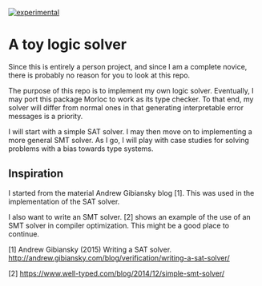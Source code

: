 [![experimental](http://badges.github.io/stability-badges/dist/experimental.svg)](http://github.com/badges/stability-badges)

# A toy logic solver

Since this is entirely a person project, and since I am a complete novice,
there is probably no reason for you to look at this repo.

The purpose of this repo is to implement my own logic solver. Eventually, I may
port this package Morloc to work as its type checker. To that end, my solver
will differ from normal ones in that generating interpretable error messages is
a priority.

I will start with a simple SAT solver. I may then move on to implementing
a more general SMT solver. As I go, I will play with case studies for solving
problems with a bias towards type systems.

## Inspiration

I started from the material Andrew Gibiansky blog [1]. This was used in the
implementation of the SAT solver.

I also want to write an SMT solver. [2] shows an example of the use of an SMT
solver in compiler optimization. This might be a good place to continue.

[1] Andrew Gibiansky (2015) Writing a SAT solver.
    http://andrew.gibiansky.com/blog/verification/writing-a-sat-solver/

[2] https://www.well-typed.com/blog/2014/12/simple-smt-solver/
